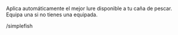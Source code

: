 Aplica automáticamente el mejor lure disponible a tu caña de pescar. Equipa una si no tienes una equipada.

/simplefish
